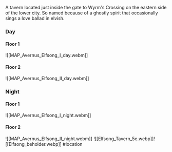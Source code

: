 A tavern located just inside the gate to Wyrm's Crossing on the eastern side of the lower city.
So named because of a ghostly spirit that occasionally sings a love ballad in elvish.

### Day
#### Floor 1
![[MAP_Avernus_Elfsong_I_day.webm]]
#### Floor 2
![[MAP_Avernus_Elfsong_II_day.webm]]
### Night
#### Floor 1
![[MAP_Avernus_Elfsong_I_night.webm]]
#### Floor 2
![[MAP_Avernus_Elfsong_II_night.webm]]
![[Elfsong_Tavern_5e.webp]]![[Elfsong_beholder.webp]]
#location